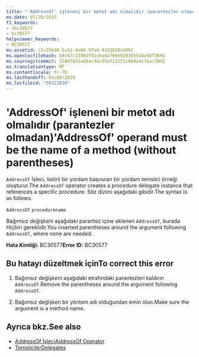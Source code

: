 ```yaml
---
title: "'AddressOf' işleneni bir metot adı olmalıdır (parantezler olmadan)"
ms.date: 07/20/2015
f1_keywords:
- vbc30577
- bc30577
helpviewer_keywords:
- BC30577
ms.assetid: c2c55640-5c61-4e66-97a4-4322020c6001
ms.openlocfilehash: b8c67c2390df91c6a4af66e020365544e6bf369b
ms.sourcegitcommit: 558d78d2a68acd4c95ef23231c8b4e4c7bac3902
ms.translationtype: MT
ms.contentlocale: tr-TR
ms.lasthandoff: 04/09/2019
ms.locfileid: "59323830"
---
```

# <a name="addressof-operand-must-be-the-name-of-a-method-without-parentheses"></a><span data-ttu-id="77cfd-102">'AddressOf' işleneni bir metot adı olmalıdır (parantezler olmadan)</span><span class="sxs-lookup"><span data-stu-id="77cfd-102">'AddressOf' operand must be the name of a method (without parentheses)</span></span>
<span data-ttu-id="77cfd-103">`AddressOf` İşleci, belirli bir yordam başvuran bir yordam temsilci örneği oluşturur.</span><span class="sxs-lookup"><span data-stu-id="77cfd-103">The `AddressOf` operator creates a procedure delegate instance that references a specific procedure.</span></span> <span data-ttu-id="77cfd-104">Söz dizimi aşağıdaki gibidir.</span><span class="sxs-lookup"><span data-stu-id="77cfd-104">The syntax is as follows.</span></span>  
  
 `AddressOf` `procedurename`  
  
 <span data-ttu-id="77cfd-105">Bağımsız değişkeni aşağıdaki parantez içine eklenen `AddressOf`, burada Hiçbiri gereklidir.</span><span class="sxs-lookup"><span data-stu-id="77cfd-105">You inserted parentheses around the argument following `AddressOf`, where none are needed.</span></span>  
  
 <span data-ttu-id="77cfd-106">**Hata Kimliği:** BC30577</span><span class="sxs-lookup"><span data-stu-id="77cfd-106">**Error ID:** BC30577</span></span>  
  
## <a name="to-correct-this-error"></a><span data-ttu-id="77cfd-107">Bu hatayı düzeltmek için</span><span class="sxs-lookup"><span data-stu-id="77cfd-107">To correct this error</span></span>  
  
1. <span data-ttu-id="77cfd-108">Bağımsız değişkeni aşağıdaki etrafındaki parantezleri kaldırın `AddressOf`.</span><span class="sxs-lookup"><span data-stu-id="77cfd-108">Remove the parentheses around the argument following `AddressOf`.</span></span>  
  
2. <span data-ttu-id="77cfd-109">Bağımsız değişken bir yöntem adı olduğundan emin olun.</span><span class="sxs-lookup"><span data-stu-id="77cfd-109">Make sure the argument is a method name.</span></span>  
  
## <a name="see-also"></a><span data-ttu-id="77cfd-110">Ayrıca bkz.</span><span class="sxs-lookup"><span data-stu-id="77cfd-110">See also</span></span>

- [<span data-ttu-id="77cfd-111">AddressOf İşleci</span><span class="sxs-lookup"><span data-stu-id="77cfd-111">AddressOf Operator</span></span>](../../../visual-basic/language-reference/operators/addressof-operator.md)
- [<span data-ttu-id="77cfd-112">Temsilciler</span><span class="sxs-lookup"><span data-stu-id="77cfd-112">Delegates</span></span>](../../../visual-basic/programming-guide/language-features/delegates/index.md)
